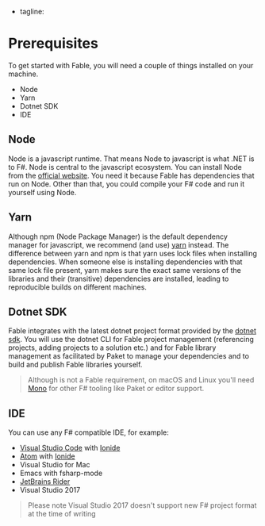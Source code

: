 - tagline: 

# Prerequisites

To get started with Fable, you will need a couple of things installed on your machine.

- Node
- Yarn
- Dotnet SDK
- IDE

## Node

Node is a javascript runtime. That means Node to javascript is what .NET is to F#. Node is central to the javascript ecosystem. You can install Node from the [official website](https://nodejs.org/en/). You need it because Fable has dependencies that run on Node. Other than that, you could compile your F# code and run it yourself using Node.

## Yarn

Although npm (Node Package Manager) is the default dependency manager for javascript, we recommend (and use) [yarn](https://yarnpkg.com/lang/en/docs/install/) instead. The difference between yarn and npm is that yarn uses lock files when installing dependencies. When someone else is installing dependencies with that same lock file present, yarn makes sure the exact same versions of the libraries and their (transitive) dependencies are installed, leading to reproducible builds on different machines.

## Dotnet SDK

Fable integrates with the latest dotnet project format provided by the [dotnet sdk](https://www.microsoft.com/net/core). You will use the dotnet CLI for Fable project management (referencing projects, adding projects to a solution etc.) and for Fable library management as facilitated by Paket to manage your dependencies and to build and publish Fable libraries yourself.

> Although is not a Fable requirement, on macOS and Linux you'll need [Mono](http://www.mono-project.com/) for other F# tooling like Paket or editor support.

## IDE

You can use any F# compatible IDE, for example:

- [Visual Studio Code](https://code.visualstudio.com/) with [Ionide](http://ionide.io/)
- [Atom](https://atom.io/) with [Ionide](http://ionide.io/)
- Visual Studio for Mac
- Emacs with fsharp-mode
- [JetBrains Rider](https://www.jetbrains.com/rider/)
- Visual Studio 2017

> Please note Visual Studio 2017 doesn't support new F# project format at the time of writing
